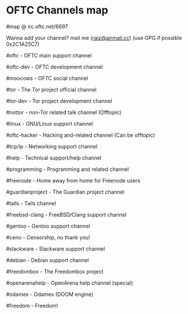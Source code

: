 # OFTC Channels map

#map @ irc.oftc.net/6697

Wanna add your channel? mail me (raiz@airmail.cc) (use GPG if possible 0x2C1A25C7)



#oftc			- OFTC main support channel

#oftc-dev		- OFTC development channel

#moocows		- OFTC social channel

#tor			- The Tor project official channel

#tor-dev		- Tor project development channel

#nottor			- non-Tor related talk channel (Offtopic)

#linux			- GNU/Linux support channel

#oftc-hacker		- Hacking and-related channel (Can be offtopic)

#tcp/ip			- Networking support channel

#help			- Technical support/help channel

#programming		- Programming and related channel

#freenode		- Home away from home for Freenode users

#guardianproject	- The Guardian project channel

#tails			- Tails channel

#freebsd-clang		- FreeBSD/Clang support channel

#gentoo			- Gentoo support channel

#ceno			- Censorship, no thank you!

#slackware		- Slackware support channel

#debian			- Debian support channel

#freedombox		- The Freedombox project

#openarenahelp		- OpenArena help channel (special)

#odamex			- Odamex (DOOM engine)

#freedom		- Freedom!

